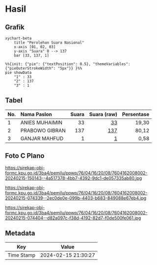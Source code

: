 # Hasil

## Grafik

```mermaid
xychart-beta
    title "Perolehan Suara Nasional"
    x-axis [01, 02, 03]
    y-axis "Suara" 0 --> 137
    bar [33, 137, 1]
```

```mermaid
%%{init: {"pie": {"textPosition": 0.5}, "themeVariables": {"pieOuterStrokeWidth": "5px"}} }%%
pie showData
    "1" : 33
    "2" : 137
    "3" : 1
```

## Tabel

| No. | Nama Paslon    | Suara | Suara (raw) | Persentase |
|:--- |:-------------- | -----:| -----------:| ----------:|
| 1   | ANIES MUHAIMIN | 33    | [33][p-1]   | 19,30      |
| 2   | PRABOWO GIBRAN | 137   | [137][p-2]  | 80,12      |
| 3   | GANJAR MAHFUD  | 1     | [1][p-3]    | 0,58       |


[p-1]: https://github.com/gigit-pemilu/pemilu-2024/blob/main/pilpres/hitung-suara/sub/76-sulawesi-barat/sub/04-polewali-mandar/sub/16-bulo/sub/2008-sepporakki/sub/002-tps/sub/paslon-1.txt
[p-2]: https://github.com/gigit-pemilu/pemilu-2024/blob/main/pilpres/hitung-suara/sub/76-sulawesi-barat/sub/04-polewali-mandar/sub/16-bulo/sub/2008-sepporakki/sub/002-tps/sub/paslon-2.txt
[p-3]: https://github.com/gigit-pemilu/pemilu-2024/blob/main/pilpres/hitung-suara/sub/76-sulawesi-barat/sub/04-polewali-mandar/sub/16-bulo/sub/2008-sepporakki/sub/002-tps/sub/paslon-3.txt

## Foto C Plano

https://sirekap-obj-formc.kpu.go.id/3ba4/pemilu/ppwp/76/04/16/20/08/7604162008002-20240215-150143--4a517378-4bb7-4392-9dc1-de057335ab80.jpg

https://sirekap-obj-formc.kpu.go.id/3ba4/pemilu/ppwp/76/04/16/20/08/7604162008002-20240215-074339--2ec0de0e-099b-4403-b683-849088e67eb4.jpg

https://sirekap-obj-formc.kpu.go.id/3ba4/pemilu/ppwp/76/04/16/20/08/7604162008002-20240215-074404--d82a097c-f38d-4192-82d7-f0de500fe061.jpg


## Metadata

| Key        | Value               |
| ---------- | ------------------- |
| Time Stamp | 2024-02-15 21:30:27 |




